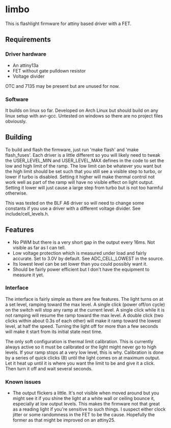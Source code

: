# limbo
This is flashlight firmware for attiny based driver with a FET.

## Requirements

### Driver hardware
* An attiny13a
* FET without gate pulldown resistor
* Voltage divider

OTC and 7135 may be present but are unused for now.

### Software
It builds on linux so far. Developed on Arch Linux but should build on any linux setup with avr-gcc. Untested on windows so there are no project files obviously.

## Building

To build and flash the firmware, just run 'make flash' and 'make flash_fuses'. Each driver is a little different so you will likely need to tweak the USER_LEVEL_MIN and USER_LEVEL_MAX defines in the code to set the low and high limit of the ramp. The low limit can be whatever you want but the high limit should be set such that you still see a visible step to turbo, or lower if turbo is disabled. Setting it higher will make thermal control not work well as part of the ramp will have no visible effect on light output. Setting it lower will just cause a large step from turbo but is not too harmful otherwise.

This was tested on the BLF A6 driver so will need to change some constants if you use a driver with a different voltage divider. See include/cell_levels.h.

## Features

* No PWM but there is a very short gap in the output every 16ms. Not visible as far as I can tell.
* Low voltage protection which is measured under load and fairly accurate. Set to 3.0V by default. See ADC_CELL_LOWEST in the source.
* Its lowest level can be set lower than you could possibly want it.
* Should be fairly power efficient but I don't have the equipment to measure it yet.

### Interface
The interface is fairly simple as there are few features. The light turns on at a set level, ramping toward the max level. A single click (power off/on cycle) on the switch will stop any ramp at the current level. A single click while it is not ramping will resume the ramp toward the max level. A double click (two clicks within about 0.3s of each other) will make it ramp toward the lowest level, at half the speed. Turning the light off for more than a few seconds will make it start from its initial state next time.

The only soft configuration is thermal limit calibration. This is currently always active so it must be calibrated or the light might never go to high levels. If your ramp stops at a very low level, this is why. Calibration is done by a series of quick clicks (8) until the light comes on at maximum output. Let it heat up until it is where you want the limit to be and give it a click. Then turn it off and wait several seconds.

### Known issues
* The output flickers a little. It's not visible when moved around but you might see it if you shine the light at a white wall or ceiling bounce it, especially at low output levels. This makes the firmware not that great as a reading light if you're sensitive to such things. I suspect either clock jitter or some randomness in the FET to be the cause. Hopefully the former as that might be improved on an attiny25.
